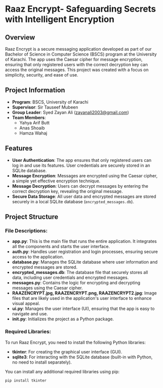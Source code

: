 # Raaz Encrypt- Safeguarding Secrets with Intelligent Encryption 
 

## Overview
Raaz Encrypt is a secure messaging application developed as part of our Bachelor of Science in Computer Science (BSCS) program at the University of Karachi. The app uses the Caesar cipher for message encryption, ensuring that only registered users with the correct decryption key can access the original messages. This project was created with a focus on simplicity, security, and ease of use.

## Project Information
- **Program**: BSCS, University of Karachi
- **Supervisor**: Sir Tauseef Mubeen
- **Group Leader**: Syed Zayan Ali ([zayanali2003@gmail.com](mailto:zayanali2003@gmail.com))
- **Team Members**:
  - Yahya Arif Butt
  - Anas Shoaib
  - Hamza Wahaj

## Features
- **User Authentication**: The app ensures that only registered users can log in and use its features. User credentials are securely stored in an SQLite database.
- **Message Encryption**: Messages are encrypted using the Caesar cipher, a simple yet effective encryption technique.
- **Message Decryption**: Users can decrypt messages by entering the correct decryption key, revealing the original message.
- **Secure Data Storage**: All user data and encrypted messages are stored securely in a local SQLite database (`encrypted_messages.db`).

## Project Structure

### File Descriptions:
- **app.py**: This is the main file that runs the entire application. It integrates all the components and starts the user interface.
- **auth.py**: Handles user registration and login processes, ensuring secure access to the application.
- **database.py**: Manages the SQLite database where user information and encrypted messages are stored.
- **encrypted_messages.db**: The database file that securely stores all data, including user credentials and encrypted messages.
- **messages.py**: Contains the logic for encrypting and decrypting messages using the Caesar cipher.
- **RAAZENCRYPT.jpg, RAAZENCRYPT.png, RAAZENCRYPT2.jpg**: Image files that are likely used in the application's user interface to enhance visual appeal.
- **ui.py**: Manages the user interface (UI), ensuring that the app is easy to navigate and use.
- **__init__.py**: Initializes the project as a Python package.

### Required Libraries:
To run Raaz Encrypt, you need to install the following Python libraries:

- **tkinter**: For creating the graphical user interface (GUI).
- **sqlite3**: For interacting with the SQLite database (built-in with Python, no need to install separately).

You can install any additional required libraries using pip:

```bash
pip install tkinter
